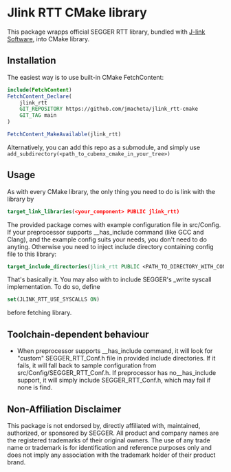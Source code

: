 # Jlink RTT CMake library

This package wrapps official SEGGER RTT library, bundled with [J-link Software](https://www.segger.com/downloads/jlink/), into CMake library.

## Installation

The easiest way is to use built-in CMake FetchContent:

```cmake
include(FetchContent)
FetchContent_Declare(
    jlink_rtt
    GIT_REPOSITORY https://github.com/jmacheta/jlink_rtt-cmake
    GIT_TAG main
)

FetchContent_MakeAvailable(jlink_rtt)
```

Alternatively, you can add this repo as a submodule, and simply use ```add_subdirectory(<path_to_cubemx_cmake_in_your_tree>)```

## Usage

As with every CMake library, the only thing you need to do is link with the library by

```cmake
target_link_libraries(<your_component> PUBLIC jlink_rtt)
```

The provided package comes with example configuration file in src/Config. If your preprocessor supports __has_include command (like GCC and Clang), and the example config suits your needs, you don't need to do anyting.
Otherwise you need to inject include directory containing config file to this library:

```cmake
target_include_directories(jlink_rtt PUBLIC <PATH_TO_DIRECTORY_WITH_CONFIG_HEADER>) # the visibility MUST be public - the file is also included by public API header
```

That's basically it. You may also with to include SEGGER's _write syscall implementation. To do so, define

```cmake
set(JLINK_RTT_USE_SYSCALLS ON)
```

before fetching library.

## Toolchain-dependent behaviour

- When preprocessor supports __has_include command, it will look for "custom" SEGGER_RTT_Conf.h file in provided include directories. If it fails, it will fall back to sample configuration from src/Config/SEGGER_RTT_Conf.h. If preprocessor has no__has_include support, it will simply include SEGGER_RTT_Conf.h, which may fail if none is find.

## Non-Affiliation Disclaimer

This package is not endorsed by, directly affiliated with, maintained, authorized, or sponsored by SEGGER. All product and company names are the registered trademarks of their original owners. The use of any trade name or trademark is for identification and reference purposes only and does not imply any association with the trademark holder of their product brand.
